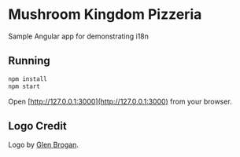 # Mushroom Kingdom Pizzeria

Sample Angular app for demonstrating i18n

## Running

```bash
npm install
npm start
```

Open [http://127.0.0.1:3000](http://127.0.0.1:3000) from your browser.

## Logo Credit

Logo by [Glen Brogan](http://glenbrogan.tumblr.com/post/84178466182/mushroom-kingdom-pizza-shirt-design).